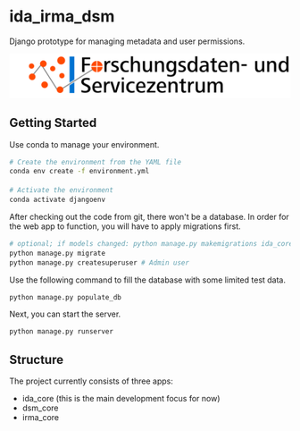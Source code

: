 # ida_irma_dsm

Django prototype for managing metadata and user permissions.

![](static/ida_core/FDSZ.jpg?raw=true)

## Getting Started

Use conda to manage your environment.

```bash
# Create the environment from the YAML file
conda env create -f environment.yml

# Activate the environment
conda activate djangoenv
```

After checking out the code from git, there won't be a database. In order for the web app to function, you will have to apply migrations first.
```bash
# optional; if models changed: python manage.py makemigrations ida_core
python manage.py migrate
python manage.py createsuperuser # Admin user
```

Use the following command to fill the database with some limited test data.
```bash
python manage.py populate_db
```

Next, you can start the server.
```bash
python manage.py runserver
```

## Structure
The project currently consists of three apps:
* ida_core (this is the main development focus for now)
* dsm_core
* irma_core
